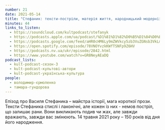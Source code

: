 ```yaml
---
number: 21
date: 2021-05-14
title: "Стефаник: тексти-постріли, матерія життя, народницький модернізм"
minutes: 44
links_to_listen:
  - https://soundcloud.com/kultpodcast/stefanyk
  - https://podcasts.apple.com/ua/podcast/%D1%81%D1%82%D0%B5%D1%84%D0%B0%D0%BD%D0%B8%D0%BA-%D1%82%D0%B5%D0%BA%D1%81%D1%82%D0%B8-%D0%BF%D0%BE%D1%81%D1%82%D1%80%D1%96%D0%BB%D0%B8-%D0%BC%D0%B0%D1%82%D0%B5%D1%80%D1%96%D1%8F-%D0%B6%D0%B8%D1%82%D1%82%D1%8F-%D0%BD%D0%B0%D1%80%D0%BE%D0%B4%D0%BD%D0%B8%D1%86%D1%8C%D0%BA%D0%B8%D0%B9/id1581339249?i=1000532083306
  - https://podcasts.google.com/feed/aHR0cHM6Ly9mZWVkcy5zb3VuZGNsb3VkLmNvbS91c2Vycy9zb3VuZGNsb3VkOnVzZXJzOjg5MjM3MjAyNy9zb3VuZHMucnNz/episode/dGFnOnNvdW5kY2xvdWQsMjAxMDp0cmFja3MvMTA0ODY1Nzc5OA
  - https://open.spotify.com/episode/78VNOYvzkKWfTSNFp9Z6HV
  - https://podcasts.nv.ua/ukr/episode/2842.html
  - https://www.youtube.com/watch?v=GR8NeyAEaDQ
podcast_lists:
  - kult-podcast-сезон-3
  - kult-podcast-культові-автори
  - kult-podcast-українська-культура
people:
  - володимир-єрмоленко
  - тамара-гундорова
---
```


Епізод про Василя Стефаника – майстра історії, мага короткої прози. Тексти
Стефаника стислі і лаконічні, але кожен із них - немов постріл, що залишає
рани. Вони викликають подив чи жах, але завжди вражають, завжди вас змінюють.
14 травня 2021 року – 150 років від дня його народження.
